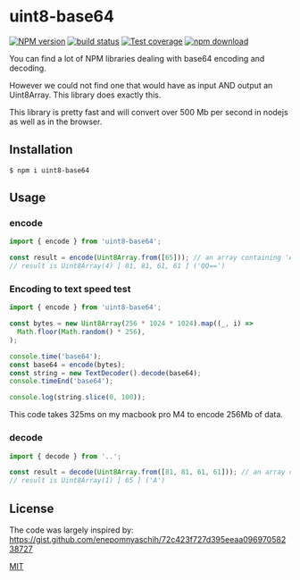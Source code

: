 # uint8-base64

[![NPM version][npm-image]][npm-url]
[![build status][ci-image]][ci-url]
[![Test coverage][codecov-image]][codecov-url]
[![npm download][download-image]][download-url]

You can find a lot of NPM libraries dealing with base64 encoding and decoding.

However we could not find one that would have as input AND output an Uint8Array. This library does exactly this.

This library is pretty fast and will convert over 500 Mb per second in nodejs as well as in the browser.

## Installation

`$ npm i uint8-base64`

## Usage

### encode

```js
import { encode } from 'uint8-base64';

const result = encode(Uint8Array.from([65])); // an array containing 'A'
// result is Uint8Array(4) [ 81, 81, 61, 61 ] ('QQ==')
```

### Encoding to text speed test

```js
import { encode } from 'uint8-base64';

const bytes = new Uint8Array(256 * 1024 * 1024).map((_, i) =>
  Math.floor(Math.random() * 256),
);

console.time('base64');
const base64 = encode(bytes);
const string = new TextDecoder().decode(base64);
console.timeEnd('base64');

console.log(string.slice(0, 100));
```

This code takes 325ms on my macbook pro M4 to encode 256Mb of data.

### decode

```js
import { decode } from '..';

const result = decode(Uint8Array.from([81, 81, 61, 61])); // an array containing 'QQ=='
// result is Uint8Array(1) [ 65 ] ('A')
```

## License

The code was largely inspired by: https://gist.github.com/enepomnyaschih/72c423f727d395eeaa09697058238727

[MIT](./LICENSE)

[npm-image]: https://img.shields.io/npm/v/uint8-base64.svg
[npm-url]: https://www.npmjs.com/package/uint8-base64
[ci-image]: https://github.com/cheminfo/uint8-base64/workflows/Node.js%20CI/badge.svg?branch=main
[ci-url]: https://github.com/cheminfo/uint8-base64/actions?query=workflow%3A%22Node.js+CI%22
[codecov-image]: https://img.shields.io/codecov/c/github/cheminfo/uint8-base64.svg
[codecov-url]: https://codecov.io/gh/cheminfo/uint8-base64
[download-image]: https://img.shields.io/npm/dm/uint8-base64.svg
[download-url]: https://www.npmjs.com/package/uint8-base64
